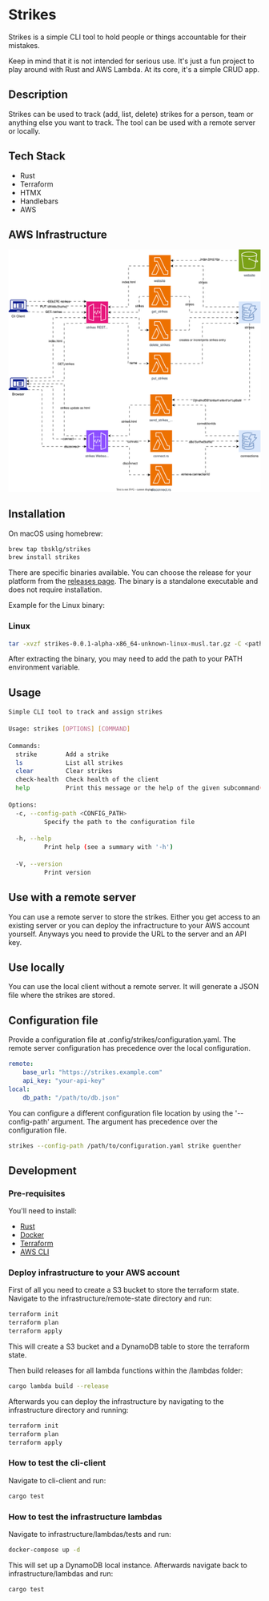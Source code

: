 # Strikes
Strikes is a simple CLI tool to hold people or things accountable for their mistakes.

Keep in mind that it is not intended for serious use. It's just a fun project to
play around with Rust and AWS Lambda. At its core, it's a simple CRUD app.

## Description
Strikes can be used to track (add, list, delete) strikes for a person, team or anything else you want to track.
The tool can be used with a remote server or locally.

## Tech Stack
- Rust
- Terraform
- HTMX
- Handlebars
- AWS

## AWS Infrastructure
![AWS Infrastructure diagram](infrastructure/docs/strikes.drawio.svg)

## Installation

On macOS using homebrew:
```bash
brew tap tbsklg/strikes
brew install strikes
```

There are specific binaries available. You can choose the release for your platform from the [releases page](https://github.com/tbsklg/strikes/releases).
The binary is a standalone executable and does not require installation.

Example for the Linux binary:
### Linux
```bash
tar -xvzf strikes-0.0.1-alpha-x86_64-unknown-linux-musl.tar.gz -C <path-to-install>
```

After extracting the binary, you may need to add the path to your PATH environment variable.

## Usage
```bash
Simple CLI tool to track and assign strikes

Usage: strikes [OPTIONS] [COMMAND]

Commands:
  strike        Add a strike
  ls            List all strikes
  clear         Clear strikes
  check-health  Check health of the client
  help          Print this message or the help of the given subcommand(s)

Options:
  -c, --config-path <CONFIG_PATH>
          Specify the path to the configuration file

  -h, --help
          Print help (see a summary with '-h')

  -V, --version
          Print version
```

## Use with a remote server
You can use a remote server to store the strikes. Either you get access to an existing server or you can deploy the infractructure to your AWS account yourself.
Anyways you need to provide the URL to the server and an API key.

## Use locally
You can use the local client without a remote server.
It will generate a JSON file where the strikes are stored. 

## Configuration file
Provide a configuration file at .config/strikes/configuration.yaml. The remote server configuration has precedence over the local configuration.

```yaml
remote:
    base_url: "https://strikes.example.com"
    api_key: "your-api-key"
local:
    db_path: "/path/to/db.json"
```

You can configure a different configuration file location by using the '--config-path' argument.
The argument has precedence over the configuration file.

```bash
strikes --config-path /path/to/configuration.yaml strike guenther
```

## Development
### Pre-requisites
You'll need to install:
- [Rust](https://www.rust-lang.org/tools/install) 
- [Docker](https://docs.docker.com/get-docker)
- [Terraform](https://learn.hashicorp.com/tutorials/terraform/install-cli)
- [AWS CLI](https://docs.aws.amazon.com/cli/latest/userguide/install-cliv2.html)

### Deploy infrastructure to your AWS account
First of all you need to create a S3 bucket to store the terraform state. Navigate to the infrastructure/remote-state directory and run:
```bash
terraform init
terraform plan
terraform apply
```
This will create a S3 bucket and a DynamoDB table to store the terraform state. 

Then build releases for all lambda functions within the /lambdas folder:
```bash
cargo lambda build --release
```

Afterwards you can deploy the infrastructure by navigating to the infrastructure directory and running:
```bash
terraform init
terraform plan
terraform apply
```

### How to test the cli-client
Navigate to cli-client and run:
```bash
cargo test
```

### How to test the infrastructure lambdas
Navigate to infrastructure/lambdas/tests and run:

```bash
docker-compose up -d
```

This will set up a DynamoDB local instance. Afterwards navigate back to infrastructure/lambdas and run:


```bash
cargo test
```
